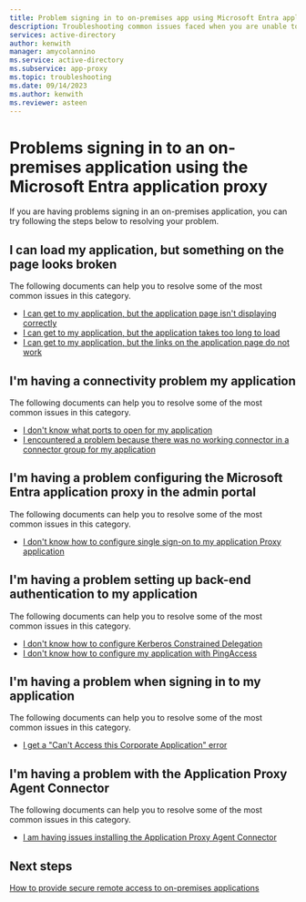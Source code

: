 ```yaml
---
title: Problem signing in to on-premises app using Microsoft Entra application proxy
description: Troubleshooting common issues faced when you are unable to sign in to an on-premises application integrated using the Microsoft Entra application proxy
services: active-directory
author: kenwith
manager: amycolannino
ms.service: active-directory
ms.subservice: app-proxy
ms.topic: troubleshooting
ms.date: 09/14/2023
ms.author: kenwith
ms.reviewer: asteen
---
```


# Problems signing in to an on-premises application using the Microsoft Entra application proxy

If you are having problems signing in an on-premises application, you can try following the steps below to resolving your problem.

## I can load my application, but something on the page looks broken

The following documents can help you to resolve some of the most common issues in this category.

  * [I can get to my application, but the application page isn't displaying correctly](application-proxy-page-appearance-broken-problem.md)
  * [I can get to my application, but the application takes too long to load](application-proxy-page-load-speed-problem.md)
  * [I can get to my application, but the links on the application page do not work](application-proxy-page-links-broken-problem.md)

## I'm having a connectivity problem my application
  The following documents can help you to resolve some of the most common issues in this category.
  * [I don't know what ports to open for my application](application-proxy-add-on-premises-application.md)
  * [I encountered a problem because there was no working connector in a connector group for my application](application-proxy-connectivity-no-working-connector.md)

<a name='im-having-a-problem-configuring-the-azure-ad-application-proxy-in-the-admin-portal'></a>

## I'm having a problem configuring the Microsoft Entra application proxy in the admin portal
  The following documents can help you to resolve some of the most common issues in this category.
  * [I don't know how to configure single sign-on to my application Proxy application](how-to-configure-sso.md)

## I'm having a problem setting up back-end authentication to my application
  The following documents can help you to resolve some of the most common issues in this category.
  * [I don't know how to configure Kerberos Constrained Delegation](application-proxy-back-end-kerberos-constrained-delegation-how-to.md)
  * [I don't know how to configure my application with PingAccess](application-proxy-ping-access-publishing-guide.md)

## I'm having a problem when signing in to my application
  The following documents can help you to resolve some of the most common issues in this category.
  * [I get a "Can't Access this Corporate Application" error](application-proxy-sign-in-bad-gateway-timeout-error.md)

## I'm having a problem with the Application Proxy Agent Connector
  The following documents can help you to resolve some of the most common issues in this category.
  * [I am having issues installing the Application Proxy Agent Connector](application-proxy-connector-installation-problem.md)

## Next steps
[How to provide secure remote access to on-premises applications](overview-what-is-app-proxy.md)
